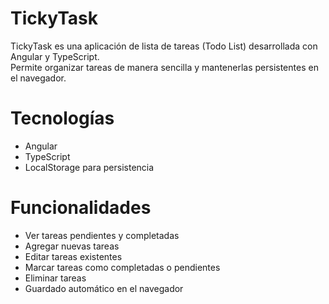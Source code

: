 # TickyTask  

TickyTask es una aplicación de lista de tareas (Todo List) desarrollada con Angular y TypeScript.  
Permite organizar tareas de manera sencilla y mantenerlas persistentes en el navegador.  

# Tecnologías
- Angular  
- TypeScript  
- LocalStorage para persistencia  

# Funcionalidades
- Ver tareas pendientes y completadas  
- Agregar nuevas tareas  
- Editar tareas existentes  
- Marcar tareas como completadas o pendientes  
- Eliminar tareas  
- Guardado automático en el navegador  
